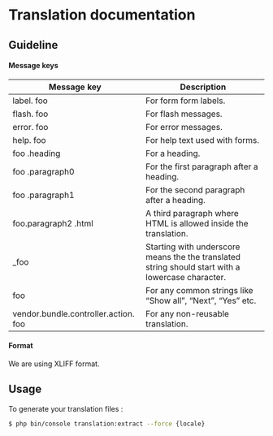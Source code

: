 # Translation documentation

## Guideline

#### Message keys
| Message key                          | Description                                                                                       |
|--------------------------------------|---------------------------------------------------------------------------------------------------|
| label. foo                           | For form form labels.                                                                             |
| flash. foo                           | For flash messages.                                                                               |
| error. foo                           | For error messages.                                                                               |
| help. foo                            | For help text used with forms.                                                                    |
| foo .heading                         | For a heading.                                                                                    |
| foo .paragraph0                      | For the first paragraph after a heading.                                                          |
| foo .paragraph1                      | For the second paragraph after a heading.                                                         |
| foo.paragraph2 .html                 | A third paragraph where HTML is allowed inside the translation.                                   |
| _foo                                 | Starting with underscore means the the translated string should start with a lowercase character. |
| foo                                  | For any common strings like “Show all”, “Next”, “Yes” etc.                                        |
| vendor.bundle.controller.action. foo | For any non-reusable translation.                                                                 |

#### Format
We are using XLIFF format.


## Usage
To generate your translation files : 
```bash
$ php bin/console translation:extract --force {locale}
```

